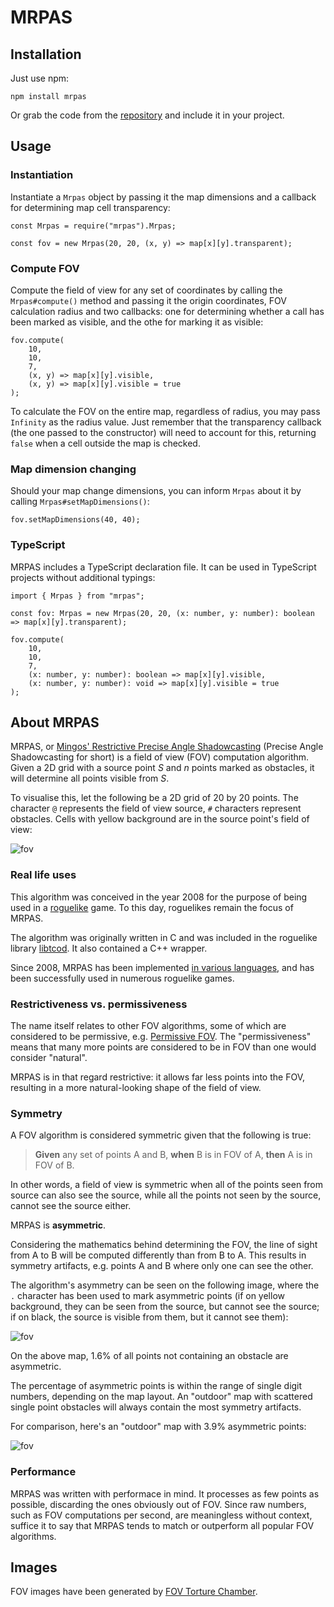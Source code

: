 # MRPAS

## Installation

Just use npm:

```
npm install mrpas
```

Or grab the code from the [repository](https://bitbucket.org/umbraprojekt/mrpas) and include it in your project.

## Usage

### Instantiation

Instantiate a `Mrpas` object by passing it the map dimensions and a callback for determining map cell transparency:

```
const Mrpas = require("mrpas").Mrpas;

const fov = new Mrpas(20, 20, (x, y) => map[x][y].transparent);
```

### Compute FOV

Compute the field of view for any set of coordinates by calling the `Mrpas#compute()` method and passing it the origin coordinates, FOV calculation radius and two callbacks: one for determining whether a call has been marked as visible, and the othe for marking it as visible:

```
fov.compute(
    10,
    10,
    7,
    (x, y) => map[x][y].visible,
    (x, y) => map[x][y].visible = true
);
```

To calculate the FOV on the entire map, regardless of radius, you may pass `Infinity` as the radius value. Just remember that the transparency callback (the one passed to the constructor) will need to account for this, returning `false` when a cell outside the map is checked.

### Map dimension changing

Should your map change dimensions, you can inform `Mrpas` about it by calling `Mrpas#setMapDimensions()`:

```
fov.setMapDimensions(40, 40);
```

### TypeScript

MRPAS includes a TypeScript declaration file. It can be used in TypeScript projects without additional typings:

```
import { Mrpas } from "mrpas";

const fov: Mrpas = new Mrpas(20, 20, (x: number, y: number): boolean => map[x][y].transparent);

fov.compute(
    10,
    10,
    7,
    (x: number, y: number): boolean => map[x][y].visible,
    (x: number, y: number): void => map[x][y].visible = true
);
```

## About MRPAS

MRPAS, or [Mingos' Restrictive Precise Angle Shadowcasting](http://www.roguebasin.com/index.php?title=Restrictive_Precise_Angle_Shadowcasting) (Precise Angle Shadowcasting for short) is a field of view (FOV) computation algorithm. Given a 2D grid with a source point *S* and *n* points marked as obstacles, it will determine all points visible from *S*.

To visualise this, let the following be a 2D grid of 20 by 20 points. The character `@` represents the field of view source, `#` characters represent obstacles. Cells with yellow background are in the source point's field of view:

![fov](https://mingos.bitbucket.io/img/umbraprojekt/mrpas/fov.png)

### Real life uses

This algorithm was conceived in the year 2008 for the purpose of being used in a [roguelike](http://www.roguebasin.com/index.php?title=What_a_roguelike_is) game. To this day, roguelikes remain the focus of MRPAS.

The algorithm was originally written in C and was included in the roguelike library [libtcod](https://bitbucket.org/libtcod/libtcod). It also contained a C++ wrapper.

Since 2008, MRPAS has been implemented [in various languages](http://www.roguebasin.com/index.php?title=Restrictive_Precise_Angle_Shadowcasting#Implementations), and has been successfully used in numerous roguelike games.

### Restrictiveness vs. permissiveness

The name itself relates to other FOV algorithms, some of which are considered to be permissive, e.g. [Permissive FOV](http://www.roguebasin.com/index.php?title=Permissive_Field_of_View). The "permissiveness" means that many more points are considered to be in FOV than one would consider "natural".

MRPAS is in that regard restrictive: it allows far less points into the FOV, resulting in a more natural-looking shape of the field of view.

### Symmetry

A FOV algorithm is considered symmetric given that the following is true:

>**Given** any set of points A and B, **when** B is in FOV of A, **then** A is in FOV of B.

In other words, a field of view is symmetric when all of the points seen from source can also see the source, while all the points not seen by the source, cannot see the source either.

MRPAS is **asymmetric**.

Considering the mathematics behind determining the FOV, the line of sight from A to B will be computed differently than from B to A. This results in symmetry artifacts, e.g. points A and B where only one can see the other.

The algorithm's asymmetry can be seen on the following image, where the `.` character has been used to mark asymmetric points (if on yellow background, they can be seen from the source, but cannot see the source; if on black, the source is visible from them, but it cannot see them):

![fov](https://mingos.bitbucket.io/img/umbraprojekt/mrpas/symmetry.png)

On the above map, 1.6% of all points not containing an obstacle are asymmetric.

The percentage of asymmetric points is within the range of single digit numbers, depending on the map layout. An "outdoor" map with scattered single point obstacles will always contain the most symmetry artifacts.

For comparison, here's an "outdoor" map with 3.9% asymmetric points:

![fov](https://mingos.bitbucket.io/img/umbraprojekt/mrpas/symmetry-outdoor.png)

### Performance

MRPAS was written with performace in mind. It processes as few points as possible, discarding the ones obviously out of FOV. Since raw numbers, such as FOV computations per second, are meaningless without context, suffice it to say that MRPAS tends to match or outperform all popular FOV algorithms.

## Images

FOV images have been generated by [FOV Torture Chamber](https://bitbucket.org/umbraprojekt/fov-torture-chamber).
